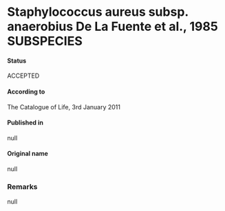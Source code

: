 # Staphylococcus aureus subsp. anaerobius De La Fuente et al., 1985 SUBSPECIES

#### Status
ACCEPTED

#### According to
The Catalogue of Life, 3rd January 2011

#### Published in
null

#### Original name
null

### Remarks
null